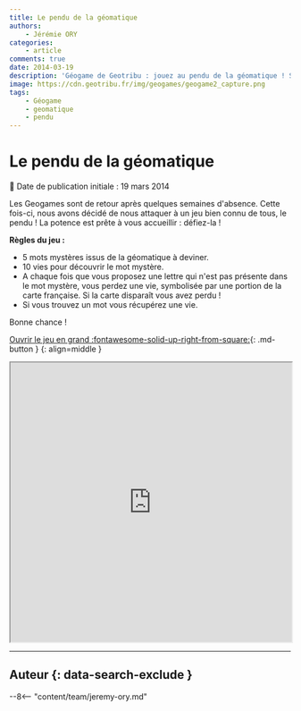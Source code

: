 ```yaml
---
title: Le pendu de la géomatique
authors:
    - Jérémie ORY
categories:
    - article
comments: true
date: 2014-03-19
description: 'Géogame de Geotribu : jouez au pendu de la géomatique ! Si la carte de France disparaît, vous avez perdu !'
image: https://cdn.geotribu.fr/img/geogames/geogame2_capture.png
tags:
    - Géogame
    - geomatique
    - pendu
---
```


# Le pendu de la géomatique

:calendar: Date de publication initiale : 19 mars 2014

Les Geogames sont de retour après quelques semaines d'absence. Cette fois-ci, nous avons décidé de nous attaquer à un jeu bien connu de tous, le pendu ! La potence est prête à vous accueillir : défiez-la !

**Règles du jeu :**

- 5 mots mystères issus de la géomatique à deviner.
- 10 vies pour découvrir le mot mystère.
- A chaque fois que vous proposez une lettre qui n'est pas présente dans le mot mystère, vous perdez une vie, symbolisée par une portion de la carte française. Si la carte disparaît vous avez perdu !
- Si vous trouvez un mot vous récupérez une vie.

Bonne chance !

[Ouvrir le jeu en grand :fontawesome-solid-up-right-from-square:](https://geotribu.github.io/geogames/cinquieme_jeu){: .md-button }
{: align=middle }

<iframe name="geogame5" width="100%" height="500px" src="https://geotribu.github.io/geogames/cinquieme_jeu" frameborder="1"></iframe>

----

## Auteur {: data-search-exclude }

--8<-- "content/team/jeremy-ory.md"
